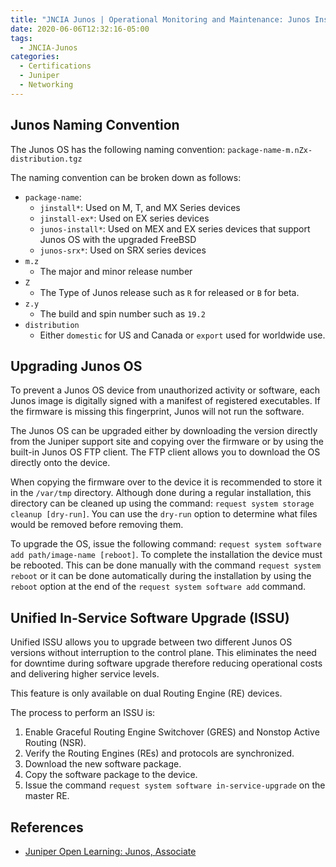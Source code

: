 ```yaml
---
title: "JNCIA Junos | Operational Monitoring and Maintenance: Junos Installation and Upgrade"
date: 2020-06-06T12:32:16-05:00
tags:
  - JNCIA-Junos
categories:
  - Certifications
  - Juniper
  - Networking
---
```

## Junos Naming Convention

The Junos OS has the following naming convention: `package-name-m.nZx-distribution.tgz`

The naming convention can be broken down as follows:

* `package-name`:
  * `jinstall*`: Used on M, T, and MX Series devices
  * `jinstall-ex*`: Used on EX series devices
  * `junos-install*`: Used on MEX and EX series devices that support Junos OS with the upgraded FreeBSD
  * `junos-srx*`: Used on SRX series devices
* `m.z`
  * The major and minor release number
* `Z`
  * The Type of Junos release such as `R` for released or `B` for beta.
* `z.y`
  * The build and spin number such as `19.2`
* `distribution`
  * Either `domestic` for US and Canada or `export` used for worldwide use.

## Upgrading Junos OS

To prevent a Junos OS device from unauthorized activity or software, each Junos image is digitally signed with a manifest of registered executables. If the firmware is missing this fingerprint, Junos will not run the software.

The Junos OS can be upgraded either by downloading the version directly from the Juniper support site and copying over the firmware or by using the built-in Junos OS FTP client. The FTP client allows you to download the OS directly onto the device.

When copying the firmware over to the device it is recommended to store it in the `/var/tmp` directory. Although done during a regular installation, this directory can be cleaned up using the command: `request system storage cleanup [dry-run]`. You can use the `dry-run` option to determine what files would be removed before removing them.

To upgrade the OS, issue the following command: `request system software add path/image-name [reboot]`. To complete the installation the device must be rebooted. This can be done manually with the command `request system reboot` or it can be done automatically during the installation by using the `reboot` option at the end of the `request system software add` command.

## Unified In-Service Software Upgrade (ISSU)

Unified ISSU allows you to upgrade between two different Junos OS versions without interruption to the control plane. This eliminates the need for downtime during software upgrade therefore reducing operational costs and delivering higher service levels.

This feature is only available on dual Routing Engine (RE) devices.

The process to perform an ISSU is:

  1. Enable Graceful Routing Engine Switchover (GRES) and Nonstop Active Routing (NSR).
  2. Verify the Routing Engines (REs) and protocols are synchronized.
  3. Download the new software package.
  4. Copy the software package to the device.
  5. Issue the command `request system software in-service-upgrade` on the master RE.

## References

* [Juniper Open Learning: Junos, Associate](https://cloud.contentraven.com/junosgenius/learningpath-detail/1004/3/0/1)

